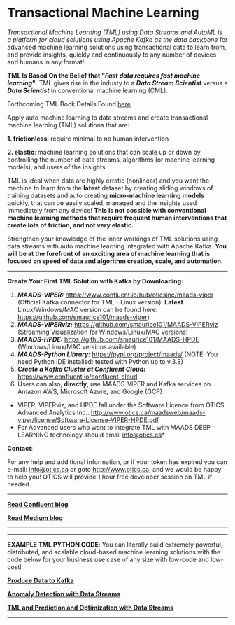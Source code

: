 # Transactional Machine Learning
*Transactional Machine Learning (TML) using Data Streams and AutoML is a platform for cloud solutions using Apache Kafka as the data backbone* for advanced machine learning solutions using transactional data to learn from, and provide insights, quickly and continuously to any number of devices and humans in any format!

**TML Is Based On the Belief that "_Fast data requires fast machine learning_"**. TML gives rise in the industy to a **_Data Stream Scientist_** versus a **_Data Scientist_** in conventional machine learning (CML). 

Forthcoming TML Book Details Found [here](https://github.com/smaurice101/transactionalmachinelearning_Book)

Apply auto machine learning to data streams and create transactional machine learning (TML) solutions that are:
 
 **1. frictionless**: require minimal to no human intervention 
 
 **2. elastic**: machine learning solutions that can scale up or down by controlling the number of data streams, algorithms (or machine learning models), and users of the insights

TML is ideal when data are highly erratic (nonlinear) and you want the machine to learn from the **latest** dataset by creating sliding windows of training datasets and auto creating **micro-machine learning models** quickly, that can be easily scaled, managed and the insights used immediately from any device!  **This is not possible with conventional machine learning methods that require frequent human interventions that create lots of friction, and not very elastic.**

Strengthen your knowledge of the inner workings of TML solutions using data streams with auto machine learning integrated with Apache Kafka.  **You will be at the forefront of an exciting area of machine learning that is focused on speed of data and algorithm creation, scale, and automation.**

---

**Create Your First TML Solution with Kafka by Downloading:**

1) **_MAADS-VIPER:_** https://www.confluent.io/hub/oticsinc/maads-viper (Official Kafka connector for TML - Linux version).  **Latest** Linux/Windows/MAC version can be found here: https://github.com/smaurice101/maads-viper)
2) **_MAADS-VIPERviz:_** https://github.com/smaurice101/MAADS-VIPERviz (Streaming Visualization for Windows/Linux/MAC versions)
3) **_MAADS-HPDE:_** https://github.com/smaurice101/MAADS-HPDE (Windows/Linux/MAC versions available)
4) **_MAADS-Python Library:_** https://pypi.org/project/maads/ (NOTE: You need Python IDE installed: tested with Python up to v.3.8)
5) **_Create a Kafka Cluster at Confluent Cloud:_** https://www.confluent.io/confluent-cloud
6) Users can also, **directly**, use MAADS-VIPER and Kafka services on Amazon AWS, Microsoft Azure, and Google (GCP)

* VIPER, VIPERviz, and HPDE fall under the Software Licence from OTICS Advanced Analytics Inc.: http://www.otics.ca/maadsweb/maads-viper/license/Software-License-VIPER-HPDE.pdf
* For Advanced users who want to integrate TML with MAADS DEEP LEARNING technology should email info@otics.ca*

**Contact**: 

For any help and additional information, or if your token has expired you can e-mail: info@otics.ca or goto http://www.otics.ca, and we would be happy to help you! OTICS will provide 1 hour free developer session on TML if needed.

***

[**Read Confluent blog**](https://www.confluent.io/blog/transactional-machine-learning-with-maads-viper-and-apache-kafka/)

[**Read Medium blog**](https://sebastian-maurice.medium.com/transactional-machine-learning-with-data-streams-for-real-time-predictions-and-optimization-using-eb12c4df597c)

***

***
**EXAMPLE TML PYTHON CODE**: You can literally build extremely powerful, distributed, and scalable cloud-based machine learning solutions with the code below for your business use case of any size with low-code and low-cost!

[**Produce Data to Kafka**](https://github.com/smaurice101/produce_data_to_kafka)

[**Anomaly Detection with Data Streams**](https://github.com/smaurice101/tml_anomaly_detection)

[**TML and Prediction and Optimization with Data Streams**](https://github.com/smaurice101/TML_prediction_optimization)

***
